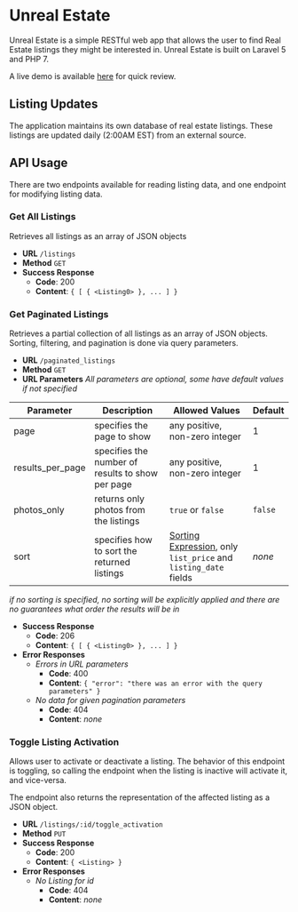 # Unreal Estate

Unreal Estate is a simple RESTful web app that allows the user to find Real Estate listings they might be interested in. Unreal Estate is built on Laravel 5 and PHP 7.

A live demo is available [here](http://unrealestate.jettdurham.com) for quick review.

## Listing Updates

The application maintains its own database of real estate listings. These listings are updated daily (2:00AM EST) from an external source.

## API Usage

There are two endpoints available for reading listing data, and one endpoint for modifying listing data.

### Get All Listings

Retrieves all listings as an array of JSON objects

- **URL** `/listings`
- **Method** `GET`
- **Success Response**
  - **Code**: 200
  - **Content**: `{ [ { <Listing0> }, ... ] }`

### Get Paginated Listings

Retrieves a partial collection of all listings as an array of JSON objects. Sorting, filtering, and pagination is done via query parameters.

- **URL** `/paginated_listings`
- **Method** `GET`
- **URL Parameters** _All parameters are optional, some have default values if not specified_

| Parameter | Description | Allowed Values |  Default |
| ----- | ------ | ------ | ------ |
| page | specifies the page to show | any positive, non-zero integer | 1 |
| results_per_page | specifies the number of results to show per page | any positive, non-zero integer | 1 |
| photos_only | returns only photos from the listings | `true` or `false` | `false` |
| sort | specifies how to sort the returned listings | [Sorting Expression](https://github.com/thejettdurham/unrealestate/wiki/Sorting-Expressions), only `list_price` and `listing_date` fields | _none_ |

_if no sorting is specified, no sorting will be explicitly applied and there are no guarantees what order the results will be in_

- **Success Response**
  - **Code**: 206
  - **Content**: `{ [ { <Listing0> }, ... ] }`
- **Error Responses**
  - _Errors in URL parameters_
    - **Code**: 400
    - **Content**: `{ "error": "there was an error with the query parameters" }`
  - _No data for given pagination parameters_
    - **Code**: 404
    - **Content**: _none_


### Toggle Listing Activation

Allows user to activate or deactivate a listing. The behavior of this endpoint is toggling, so calling the endpoint when the listing is inactive will activate it, and vice-versa.

The endpoint also returns the representation of the affected listing as a JSON object.

- **URL** `/listings/:id/toggle_activation`
- **Method** `PUT`
- **Success Response**
  - **Code**: 200
  - **Content**: `{ <Listing> }`
- **Error Responses**
  - _No Listing for id_
    - **Code**: 404
    - **Content**: _none_ 